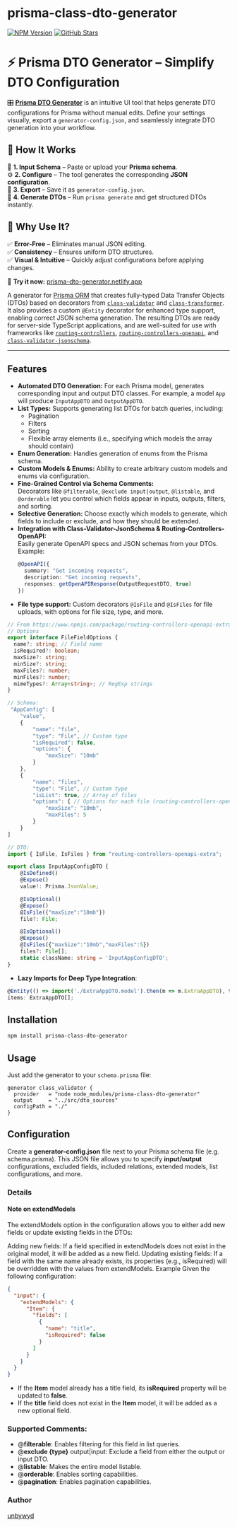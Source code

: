 # prisma-class-dto-generator

[![NPM Version](https://img.shields.io/npm/v/prisma-class-dto-generator.svg?style=for-the-badge)](https://www.npmjs.com/package/prisma-class-dto-generator)
[![GitHub Stars](https://img.shields.io/github/stars/unbywyd/prisma-class-dto-generator.svg?style=for-the-badge&logo=github)](https://github.com/unbywyd/prisma-class-dto-generator)

# ⚡ Prisma DTO Generator – Simplify DTO Configuration  

🎛 **[Prisma DTO Generator](https://prisma-dto-generator.netlify.app/)** is an intuitive UI tool that helps generate DTO configurations for Prisma without manual edits. Define your settings visually, export a `generator-config.json`, and seamlessly integrate DTO generation into your workflow.  

## 🔹 How It Works  
📝 **1. Input Schema** – Paste or upload your **Prisma schema**.  
⚙ **2. Configure** – The tool generates the corresponding **JSON configuration**.  
💾 **3. Export** – Save it as `generator-config.json`.  
🚀 **4. Generate DTOs** – Run `prisma generate` and get structured DTOs instantly.  

## 🎯 Why Use It?  
✅ **Error-Free** – Eliminates manual JSON editing.  
✅ **Consistency** – Ensures uniform DTO structures.  
✅ **Visual & Intuitive** – Quickly adjust configurations before applying changes.  

🔗 **Try it now:** [prisma-dto-generator.netlify.app](https://prisma-dto-generator.netlify.app/)  



A generator for [Prisma ORM](https://www.prisma.io/) that creates fully-typed Data Transfer Objects (DTOs) based on decorators from [`class-validator`](https://www.npmjs.com/package/class-validator) and [`class-transformer`](https://www.npmjs.com/package/class-transformer). It also provides a custom `@Entity` decorator for enhanced type support, enabling correct JSON schema generation. The resulting DTOs are ready for server-side TypeScript applications, and are well-suited for use with frameworks like [`routing-controllers`](https://www.npmjs.com/package/routing-controllers), [`routing-controllers-openapi`](https://www.npmjs.com/package/routing-controllers-openapi), and [`class-validator-jsonschema`](https://www.npmjs.com/package/class-validator-jsonschema).

---

## Features

- **Automated DTO Generation:** For each Prisma model, generates corresponding input and output DTO classes. For example, a model `App` will produce `InputAppDTO` and `OutputAppDTO`.
- **List Types:** Supports generating list DTOs for batch queries, including:
  - Pagination
  - Filters
  - Sorting
  - Flexible array elements (i.e., specifying which models the array should contain)
- **Enum Generation:** Handles generation of enums from the Prisma schema.
- **Custom Models & Enums:** Ability to create arbitrary custom models and enums via configuration.
- **Fine-Grained Control via Schema Comments:**  
  Decorators like `@filterable`, `@exclude input|output`, `@listable`, and `@orderable` let you control which fields appear in inputs, outputs, filters, and sorting.
- **Selective Generation:** Choose exactly which models to generate, which fields to include or exclude, and how they should be extended.
- **Integration with Class-Validator-JsonSchema & Routing-Controllers-OpenAPI:**  
  Easily generate OpenAPI specs and JSON schemas from your DTOs.  
  Example:
  ```typescript
  @OpenAPI({
    summary: "Get incoming requests",
    description: "Get incoming requests",
    responses: getOpenAPIResponse(OutputRequestDTO, true)
  })
  ```
- **File type support:** Custom decorators `@IsFile` and `@IsFiles` for file uploads, with options for file size, type, and more.

```typescript
// From https://www.npmjs.com/package/routing-controllers-openapi-extra?activeTab=code
// Options
export interface FileFieldOptions {
  name?: string; // Field name
  isRequired?: boolean;
  maxSize?: string;
  minSize?: string;
  maxFiles?: number;
  minFiles?: number;
  mimeTypes?: Array<string>; // RegExp strings
}
```

```typescript
// Schema:
 "AppConfig": [
    "value",
    {
        "name": "file",
        "type": "File", // Custom type
        "isRequired": false,
        "options": {
            "maxSize": "10mb"
        }
    },
    {
        "name": "files",
        "type": "File", // Custom type
        "isList": true, // Array of files
        "options": { // Options for each file (routing-controllers-openapi-extra)
            "maxSize": "10mb",
            "maxFiles": 5
        }
    }
]

// DTO:
import { IsFile, IsFiles } from "routing-controllers-openapi-extra";

export class InputAppConfigDTO {
    @IsDefined()
    @Expose()
    value!: Prisma.JsonValue;

    @IsOptional()
    @Expose()
    @IsFile({"maxSize":"10mb"})
    file?: File;

    @IsOptional()
    @Expose()
    @IsFiles({"maxSize":"10mb","maxFiles":5})
    files?: File[];
    static className: string = 'InputAppConfigDTO';
}
```

- **Lazy Imports for Deep Type Integration**:

```typescript
@Entity(() => import('./ExtraAppDTO.model').then(m => m.ExtraAppDTO), true)
items: ExtraAppDTO[];
```

## Installation

```bash
npm install prisma-class-dto-generator
```

## Usage

Just add the generator to your `schema.prisma` file:

```prisma
generator class_validator {
  provider   = "node node_modules/prisma-class-dto-generator"
  output     = "../src/dto_sources"
  configPath = "./"
}
```

## Configuration

Create a **generator-config.json** file next to your Prisma schema file (e.g. schema.prisma). This JSON file allows you to specify **input/output** configurations, excluded fields, included relations, extended models, list configurations, and more.


### Details
#### Note on extendModels

The extendModels option in the configuration allows you to either add new fields or update existing fields in the DTOs:

Adding new fields: If a field specified in extendModels does not exist in the original model, it will be added as a new field.
Updating existing fields: If a field with the same name already exists, its properties (e.g., isRequired) will be overridden with the values from extendModels.
Example
Given the following configuration:

```json
{
  "input": {
    "extendModels": {
      "Item": {
        "fields": [
          {
            "name": "title",
            "isRequired": false
          }
        ]
      }
    }
  }
}
```

- If the **Item** model already has a title field, its **isRequired** property will be updated to **false**.
- If the **title** field does not exist in the **Item** model, it will be added as a new optional field.

### Supported Comments:

- @**filterable**: Enables filtering for this field in list queries.
- @**exclude {type}** output|input: Exclude a field from either the output or input DTO.
- @**listable**: Makes the entire model listable.
- @**orderable**: Enables sorting capabilities.
- @**pagination**: Enables pagination capabilities.


### Author

[unbywyd](https://unbywyd.com)
